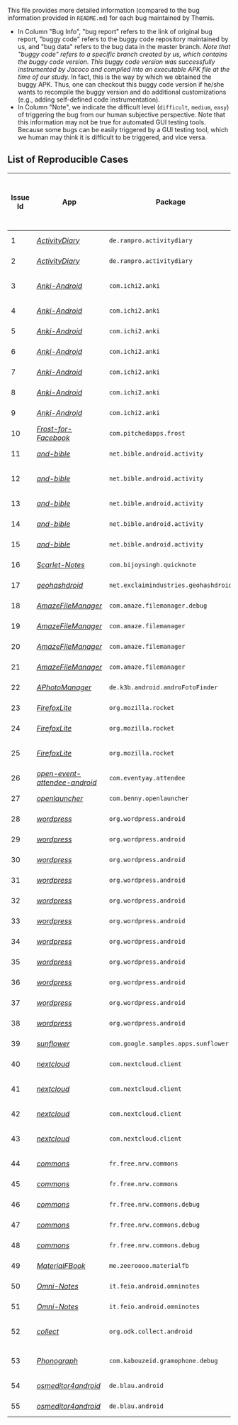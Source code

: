This file provides more detailed information (compared to the bug information provided in ``README.md``) for each bug maintained by Themis. 
- In Column "Bug Info", "bug report" refers to the link of original bug report, "buggy code" refers to the buggy code repository maintained by us, and "bug data" refers to the bug data in the master branch. *Note that "buggy code" refers to a specific branch created by us, which contains the buggy code version. This buggy code version was successfully instrumented by Jacoco and 
compiled into an executable APK file at the time of our study.* In fact, this is the way by which we obtained the buggy APK.
Thus, one can checkout this buggy code version if he/she wants to recompile the buggy version and do additional customizations (e.g., adding self-defined code instrumentation). 
- In Column "Note", we indicate the difficult level (``difficult``, ``medium``, ``easy``) of triggering the bug from our human subjective perspective. Note that this information may not be true for automated GUI testing tools. Because some bugs can be easily triggered by a GUI testing tool, which we human may think it is difficult to be triggered, and vice versa.


## List of Reproducible Cases
Issue Id | App | Package | App/SDK versions | Category | Bug Info (bug report, buggy code, bug data) | Reproducible (Android SDK)? | Network? | Login? | Permission? | System Setting? | Note
--- | --- | --- | --- | --- | --- | --- | --- | --- | --- | --- | --- |
1 | *[ActivityDiary](https://github.com/ramack/ActivityDiary)* | `de.rampro.activitydiary` | 1.4.0 / 21-25 | Personal Diary | [#285](https://github.com/ramack/ActivityDiary/issues/285), [code](https://github.com/tingsu/ActivityDiary/tree/instrumented-version-1.4.0), [data](https://github.com/the-themis-benchmarks/home//tree/master/ActivityDiary) | 6.0/7.1 | no | no | no | no | Medium
2 | *[ActivityDiary](https://github.com/ramack/ActivityDiary)* | `de.rampro.activitydiary` | 1.1.8 / 21-25 | Personal Diary | [#118](https://github.com/ramack/ActivityDiary/issues/118), [code](https://github.com/tingsu/ActivityDiary/tree/instrumented-version-1.1.8), [data](https://github.com/the-themis-benchmarks/home//tree/master/ActivityDiary) | 6.0/7.1 | no | no | yes | no | Difficult
3 | *[Anki-Android](https://github.com/ankidroid/Anki-Android)* | `com.ichi2.anki` | 2.9alpha4 / 10 -25 | Card Learning | [#4707](https://github.com/ankidroid/Anki-Android/issues/4707), [#4586](https://github.com/ankidroid/Anki-Android/issues/4586), [fix](https://github.com/ankidroid/Anki-Android/pull/4678), [code](https://github.com/tingsu/Anki-Android/tree/instrumented-version-2.9alpha4), [data](https://github.com/the-themis-benchmarks/home//tree/master/AnkiDroid) | 7.1 | no | no | yes | no | Easy
4 | *[Anki-Android](https://github.com/ankidroid/Anki-Android)* | `com.ichi2.anki` | 2.9.1 / 10 -25 | Card Learning | [#5638](https://github.com/ankidroid/Anki-Android/issues/5638), [code](https://github.com/tingsu/Anki-Android/tree/instrumented-version-2.9.1), [data](https://github.com/the-themis-benchmarks/home//tree/master/AnkiDroid) | 6.0/7.1 | no | no | yes | no | Difficult
5 | *[Anki-Android](https://github.com/ankidroid/Anki-Android)* | `com.ichi2.anki` | 2.6beta6 / 10 - 23 | Card Learning | [#4200](https://github.com/ankidroid/Anki-Android/issues/4200), [code](https://github.com/tingsu/Anki-Android/tree/instrumented-version-2.6beta6), [data](https://github.com/the-themis-benchmarks/home//tree/master/AnkiDroid) | 6.0/7.1 | no | no | yes | yes/no | Difficult
6 | *[Anki-Android](https://github.com/ankidroid/Anki-Android)* | `com.ichi2.anki` | 2.7beta1 / 10 - 24 | Card Learning | [#4451](https://github.com/ankidroid/Anki-Android/issues/4451), [code](https://github.com/tingsu/Anki-Android/tree/instrumented-version-2.7beta1), [data](https://github.com/the-themis-benchmarks/home//tree/master/AnkiDroid) | 6.0/7.1 | no | no | yes | no | Difficult
7 | *[Anki-Android](https://github.com/ankidroid/Anki-Android)* | `com.ichi2.anki` | 2.10beta3 / 15 -28 | Card Learning | [#6145](https://github.com/ankidroid/Anki-Android/issues/6145), [code](https://github.com/skull591/Anki-Android/tree/buggy-6145), [data](https://github.com/the-themis-benchmarks/home//tree/master/AnkiDroid) | 6.0/7.1 | no | no | yes | no | Easy
8 | *[Anki-Android](https://github.com/ankidroid/Anki-Android)* | `com.ichi2.anki` | 2.9.4 / 15 -28 | Card Learning | [#5756](https://github.com/ankidroid/Anki-Android/issues/5756), [code](https://github.com/skull591/Anki-Android/tree/buggy-5756), [data](https://github.com/the-themis-benchmarks/home//tree/master/AnkiDroid) | 6.0/7.1 | no | no | yes | no | Difficult
9 | *[Anki-Android](https://github.com/ankidroid/Anki-Android)* | `com.ichi2.anki` | 2.9 / 15 -28 | Card Learning | [#4977](https://github.com/ankidroid/Anki-Android/issues/4977), [code](https://github.com/skull591/Anki-Android/tree/buggy-4977), [data](https://github.com/the-themis-benchmarks/home//tree/master/AnkiDroid) | 6.0/7.1 | no | no | yes | no | Easy
10 | *[Frost-for-Facebook](https://github.com/AllanWang/Frost-for-Facebook)* | `com.pitchedapps.frost` | 2.2.1 / 10 - 24 | Facebook Client | [#1323](https://github.com/AllanWang/Frost-for-Facebook/issues/1323), [code](https://github.com/tingsu/Frost-for-Facebook/tree/instrumented-version-2.2.1), [data](https://github.com/the-themis-benchmarks/home//tree/master/Frost-for-Facebook) | 6.0/7.1 | yes | yes | no | yes | Difficult
11 | *[and-bible](https://github.com/AndBible/and-bible)* | `net.bible.android.activity` | 3.1.309 / 10 - 24 | Bible Reader | [#375](https://github.com/AndBible/and-bible/issues/375), [code](https://github.com/tingsu/and-bible/tree/instrumented-version-build-309), [data](https://github.com/the-themis-benchmarks/home//tree/master/and-bible) | 6.0/7.1 | yes | no | no | no | Difficult
12 | *[and-bible](https://github.com/AndBible/and-bible)* | `net.bible.android.activity` | 3.2.369 / 10 - 24 | Bible Reader | [#697](https://github.com/AndBible/and-bible/issues/697), [#673](https://github.com/AndBible/and-bible/issues/673),[code](https://github.com/tingsu/and-bible/tree/instrumented-version-build-369), [data](https://github.com/the-themis-benchmarks/home//tree/master/and-bible) | 6.0/7.1 | yes | no | no | no | Difficult
13 | *[and-bible](https://github.com/AndBible/and-bible)* | `net.bible.android.activity` | 3.0.286 / 19 - 28 | Bible Reader | [#261](https://github.com/AndBible/and-bible/issues/261), [code](https://github.com/tingsu/and-bible/tree/instrumented-version-3.0.286), [data](https://github.com/the-themis-benchmarks/home//tree/master/and-bible) | 6.0/7.1 | yes | no | no | no | Difficult
14 | *[and-bible](https://github.com/AndBible/and-bible)* | `net.bible.android.activity` | build-377 / 21 - 29 | Bible Reader | [#703](https://github.com/AndBible/and-bible/issues/703), [code](https://github.com/tingsu/and-bible/tree/instrumented-version-build-377), [data](https://github.com/the-themis-benchmarks/home//tree/master/and-bible) | 6.0/7.1 | yes | no | no | no | Medium
15 | *[and-bible](https://github.com/AndBible/and-bible)* | `net.bible.android.activity` | build-327 / 21 - 29 | Bible Reader | [#480](https://github.com/AndBible/and-bible/issues/480), [code](https://github.com/tingsu/and-bible/tree/instrumented-version-build-327), [data](https://github.com/the-themis-benchmarks/home//tree/master/and-bible) | 6.0/7.1 | yes | no | no | no | Difficult
16 | *[Scarlet-Notes](https://github.com/BijoySingh/Scarlet-Notes)* | `com.bijoysingh.quicknote` | 6.9.5 / 17 - 28 | Notebook | [#114](https://github.com/BijoySingh/Scarlet-Notes/issues/114), [code](https://github.com/tingsu/Scarlet-Notes/tree/instrumented-version-v6.9.5), [data](https://github.com/the-themis-benchmarks/home//tree/master/Scarlet-Notes) | 6.0/7.1 | no | no | no | no | Difficult
17 | *[geohashdroid](https://github.com/CaptainSpam/geohashdroid)* | `net.exclaimindustries.geohashdroid` | 0.9.4 / 16 - 29 | Geohash | [#73](https://github.com/CaptainSpam/geohashdroid/issues/73), [code](https://github.com/tingsu/geohashdroid/tree/instrumented-version-0.9.4), [data](https://github.com/the-themis-benchmarks/home//tree/master/geohashdroid) | 6.0/7.1 | no | no | yes | no | Easy
18 | *[AmazeFileManager](https://github.com/TeamAmaze/AmazeFileManager)* | `com.amaze.filemanager.debug` | 3.4.2 / 14-28 | File Manager | [#1837](https://github.com/TeamAmaze/AmazeFileManager/issues/1837), [code](https://github.com/tingsu/AmazeFileManager/tree/instrumented-version-3.4.2), [data](https://github.com/the-themis-benchmarks/home//tree/master/AmazeFileManager) | 6.0/7.1 | no | no | yes | no | Medium
19 | *[AmazeFileManager](https://github.com/TeamAmaze/AmazeFileManager)* | `com.amaze.filemanager` | 3.3.2 / 14-28 | File Manager | [#1796](https://github.com/TeamAmaze/AmazeFileManager/issues/1796), [code](https://github.com/tingsu/AmazeFileManager/tree/instrumented-version-3.3.2), [data](https://github.com/the-themis-benchmarks/home//tree/master/AmazeFileManager) | 6.0/7.1 | no | no | yes | no | Medium
20 | *[AmazeFileManager](https://github.com/TeamAmaze/AmazeFileManager)* | `com.amaze.filemanager` | 3.3.2 / 14-28 | File Manager | [#1558](https://github.com/TeamAmaze/AmazeFileManager/issues/1558), [code](https://github.com/tingsu/AmazeFileManager/tree/instrumented-version-3.3.2), [data](https://github.com/the-themis-benchmarks/home//tree/master/AmazeFileManager) | 6.0/7.1 | no | no | yes | no | Easy
21 | *[AmazeFileManager](https://github.com/TeamAmaze/AmazeFileManager)* | `com.amaze.filemanager` | 3.2.1 / 14-25 | File Manager | [#1232](https://github.com/TeamAmaze/AmazeFileManager/issues/1232), [code](https://github.com/tingsu/AmazeFileManager/tree/instrumented-version-3.2.1), [data](https://github.com/the-themis-benchmarks/home//tree/master/AmazeFileManager) | 6.0/7.1 | no | no | yes | no | Easy
22 | *[APhotoManager](https://github.com/k3b/APhotoManager)* | `de.k3b.android.androFotoFinder` | 0.6.4.180314 / 14-25 | Photo Manager | [#116](https://github.com/k3b/APhotoManager/issues/116), [code](https://github.com/junior291492659/APhotoManager/tree/instrumented-version-0.6.4.180314), [data](https://github.com/the-themis-benchmarks/home//tree/master/APhotoManager) | 6.0/7.1 | no | no | no | no | Easy
23 | *[FirefoxLite](https://github.com/mozilla-tw/FirefoxLite)* | `org.mozilla.rocket` | 2.1.12 / 14-25 | Browser | [#4881](https://github.com/mozilla-tw/FirefoxLite/issues/4881), [code](https://github.com/tingsu/FirefoxLite/tree/instrumented-version-2.1.12-%234881), [data](https://github.com/the-themis-benchmarks/home//tree/master/FirefoxLite) | 6.0/7.1 | no | no | no | no | Difficult
24 | *[FirefoxLite](https://github.com/mozilla-tw/FirefoxLite)* | `org.mozilla.rocket` | 2.1.20 / 14-25 | Browser | [#5085](https://github.com/mozilla-tw/FirefoxLite/issues/5085), [code](https://github.com/tingsu/FirefoxLite/tree/instrumented-version-2.1.16-%234942), [data](https://github.com/the-themis-benchmarks/home//tree/master/FirefoxLite) | 6.0/7.1 | no | no | no | no | Easy
25 | *[FirefoxLite](https://github.com/mozilla-tw/FirefoxLite)* | `org.mozilla.rocket` | 2.1.16 / 14-25 | Browser | [#4942](https://github.com/mozilla-tw/FirefoxLite/issues/4942), [code](https://github.com/tingsu/FirefoxLite/tree/instrumented-version-2.1.20-%235085), [data](https://github.com/the-themis-benchmarks/home//tree/master/FirefoxLite) | 6.0/7.1 | no | no | no | yes ((Don't keep activities)) | Difficult
26 | *[open-event-attendee-android](https://github.com/fossasia/open-event-attendee-android)* | `com.eventyay.attendee` | 0.5 / 14-25 | Social Events | [#2198](https://github.com/fossasia/open-event-attendee-android/issues/2198), [code](https://github.com/tingsu/open-event-attendee-android/tree/instrumented-version-0.5), [data](https://github.com/the-themis-benchmarks/home//tree/master/open-event-attendee-android) | 6.0/7.1 | no | no | no | no | Easy/Medium
27 | *[openlauncher](https://github.com/OpenLauncherTeam/openlauncher)* | `com.benny.openlauncher` | 0.3.1 / 14-25 | App Launcher | [#67](https://github.com/OpenLauncherTeam/openlauncher/issues/67), [code](https://github.com/tingsu/openlauncher/tree/instrument-version-0.3.1), [data](https://github.com/the-themis-benchmarks/home//tree/master/openlauncher) | 6.0/7.1 | no | no | no | yes | Medium
28 | *[wordpress](https://github.com/wordpress-mobile/WordPress-Android)* | `org.wordpress.android` | 11.3-rc-2 / 21-26 | Social | [#8659](https://github.com/wordpress-mobile/WordPress-Android/issues/8659), [code](https://github.com/skull591/WordPress-Android/tree/buggy-8659), [data](https://github.com/the-themis-benchmarks/home//tree/master/WordPress) | 6.0/7.1 | yes | yes | no | no | Difficult
29 | *[wordpress](https://github.com/wordpress-mobile/WordPress-Android)* | `org.wordpress.android` | alpha-230 / 16-25 | Social | [#7468](https://github.com/wordpress-mobile/WordPress-Android/issues/7468), [code](https://github.com/skull591/WordPress-Android/tree/buggy-7468), [data](https://github.com/the-themis-benchmarks/home//tree/master/WordPress) | 6.0/7.1 | yes | yes | no | no | Easy
30 | *[wordpress](https://github.com/wordpress-mobile/WordPress-Android)* | `org.wordpress.android` | 9.2-release / 16-25 | Social | [#7182](https://github.com/wordpress-mobile/WordPress-Android/issues/7182), [code](https://github.com/skull591/WordPress-Android/tree/buggy-7182), [data](https://github.com/the-themis-benchmarks/home//tree/master/WordPress) | 6.0/7.1 | yes | yes | no | no | Easy
31 | *[wordpress](https://github.com/wordpress-mobile/WordPress-Android)* | `org.wordpress.android` | alpha-88 / 16-25 | Social | [#6986](https://github.com/wordpress-mobile/WordPress-Android/issues/6986), [code](https://github.com/skull591/WordPress-Android/tree/buggy-6986), [data](https://github.com/the-themis-benchmarks/home//tree/master/WordPress) | 6.0/7.1 | yes | yes | no | no | Easy
32 | *[wordpress](https://github.com/wordpress-mobile/WordPress-Android)* | `org.wordpress.android` | 8.1-rc-1 / 16-25 | Social | [#6530](https://github.com/wordpress-mobile/WordPress-Android/issues/6530), [code](https://github.com/skull591/WordPress-Android/tree/buggy-6530), [data](https://github.com/the-themis-benchmarks/home//tree/master/WordPress) | 6.0/7.1 | yes | yes | no | no | Difficult
33 | *[wordpress](https://github.com/wordpress-mobile/WordPress-Android)* | `org.wordpress.android` | 14.9-rc-1 / 21-28 | Social | [#11992](https://github.com/wordpress-mobile/WordPress-Android/issues/11992), [code](https://github.com/skull591/WordPress-Android/tree/buggy-11992), [data](https://github.com/the-themis-benchmarks/home//tree/master/WordPress) | 6.0/7.1 | yes | yes | no | yes | Difficult
34 | *[wordpress](https://github.com/wordpress-mobile/WordPress-Android)* | `org.wordpress.android` | alpha-232 / 21-28 | Social | [#11135](https://github.com/wordpress-mobile/WordPress-Android/issues/11135), [code](https://github.com/skull591/WordPress-Android/tree/buggy-11135), [data](https://github.com/the-themis-benchmarks/home//tree/master/WordPress) | 6.0/7.1 | yes | yes | no | no | Medium
35 | *[wordpress](https://github.com/wordpress-mobile/WordPress-Android)* | `org.wordpress.android` | alpha-198 / 21-28 | Social | [#10876](https://github.com/wordpress-mobile/WordPress-Android/issues/10876), [code](https://github.com/skull591/WordPress-Android/tree/buggy-10876), [data](https://github.com/the-themis-benchmarks/home//tree/master/WordPress) | 6.0/7.1 | yes | yes | no | no | Medium
36 | *[wordpress](https://github.com/wordpress-mobile/WordPress-Android)* | `org.wordpress.android` | alpha-189 / 21-28 | Social | [#10547](https://github.com/wordpress-mobile/WordPress-Android/issues/10547), [code](https://github.com/skull591/WordPress-Android/tree/buggy-10547), [data](https://github.com/the-themis-benchmarks/home//tree/master/WordPress) | 6.0/7.1 | yes | yes | no | yes | Difficult
37 | *[wordpress](https://github.com/wordpress-mobile/WordPress-Android)* | `org.wordpress.android` | 13.1-rc-1 / 21-28 | Social | [#10363](https://github.com/wordpress-mobile/WordPress-Android/issues/10363), [code](https://github.com/skull591/WordPress-Android/tree/buggy-10363), [data](https://github.com/the-themis-benchmarks/home//tree/master/WordPress) | 6.0/7.1 | yes | yes | no | no | Easy
38 | *[wordpress](https://github.com/wordpress-mobile/WordPress-Android)* | `org.wordpress.android` | alpha-182 / 21-28 | Social | [#10302](https://github.com/wordpress-mobile/WordPress-Android/issues/10302), [code](https://github.com/skull591/WordPress-Android/tree/buggy-10302), [data](https://github.com/the-themis-benchmarks/home//tree/master/WordPress) | 6.0/7.1 | yes | yes | no | no | Easy
39 | *[sunflower](https://github.com/android/sunflower)* | `com.google.samples.apps.sunflower` | 0.1.6 / 16-25 | Utility Tool | [#239](https://github.com/android/sunflower/issues/239), [code](https://github.com/tingsu/sunflower/tree/instrumented-version-0.1.6), [data](https://github.com/the-themis-benchmarks/home//tree/master/sunflower) | 6.0/7.1 | no | no | no | no | Difficult
40 | *[nextcloud](https://github.com/nextcloud/android)* | `com.nextcloud.client` | 3.10.0 RC2 / 16-29 | Productivity | [#5173](https://github.com/nextcloud/android/issues/5173), [code](https://github.com/skull591/android/tree/buggy-5173), [data](https://github.com/the-themis-benchmarks/home//tree/master/nextcloud) | 6.0/7.1 | yes | yes | yes | no | Easy
41 | *[nextcloud](https://github.com/nextcloud/android)* | `com.nextcloud.client` | 3.6.1 RC2 / 14-28 | Productivity | [#4026](https://github.com/nextcloud/android/issues/4026), [code](https://github.com/skull591/android/tree/buggy-4026), [data](https://github.com/the-themis-benchmarks/home//tree/master/nextcloud) | 6.0/7.1 | yes | yes | yes | yes (Don't keep activities) | Difficult
42 | *[nextcloud](https://github.com/nextcloud/android)* | `com.nextcloud.client` | 3.9.2 stable / 14-28 | Productivity | [#4792](https://github.com/nextcloud/android/issues/4792), [code](https://github.com/skull591/android/tree/buggy-4792), [data](https://github.com/the-themis-benchmarks/home//tree/master/nextcloud) | 6.0/7.1 | yes | yes | yes | no | Medium
43 | *[nextcloud](https://github.com/nextcloud/android)* | `com.nextcloud.client` | DEV-20171230 / 14-26 | Productivity | [#1918](https://github.com/nextcloud/android/issues/1918), [code](https://github.com/skull591/android/tree/buggy-1918), [data](https://github.com/the-themis-benchmarks/home//tree/master/nextcloud) | 6.0/7.1 | yes | yes | yes | no | Easy
44 | *[commons](https://github.com/commons-app/apps-android-commons)* | `fr.free.nrw.commons` | 2.11.0 / 19 -28 | Wikimedia | [#3244](https://github.com/commons-app/apps-android-commons/issues/3244), [code](https://github.com/tingsu/apps-android-commons/tree/instrumented-version-2.11.0-1c470241e), [data](https://github.com/the-themis-benchmarks/home//tree/master/commons) | 6.0/7.1 | yes | yes | yes | no | Difficult
45 | *[commons](https://github.com/commons-app/apps-android-commons)* | `fr.free.nrw.commons` | 2.9.0 / 15 -27 | Wikimedia | [#2123](https://github.com/commons-app/apps-android-commons/issues/2123), [code](https://github.com/tingsu/apps-android-commons/tree/instrumented-version-2.9.0), [data](https://github.com/the-themis-benchmarks/home//tree/master/commons) | 6.0/7.1 | yes | yes | yes | no | Easy
46 | *[commons](https://github.com/commons-app/apps-android-commons)* | `fr.free.nrw.commons.debug` | 2.6.7 / 15 -27 | Wikimedia | [#1391](https://github.com/commons-app/apps-android-commons/pull/1391), [code](https://github.com/tingsu/apps-android-commons/tree/instrumented-version-2.6.7-%231391), [data](https://github.com/the-themis-benchmarks/home//tree/master/commons) | 6.0/7.1 | yes | yes | yes | no | Difficult
47 | *[commons](https://github.com/commons-app/apps-android-commons)* | `fr.free.nrw.commons.debug` | 2.6.7 / 15 -27 | Wikimedia | [#1385](https://github.com/commons-app/apps-android-commons/pull/1385), [code](https://github.com/tingsu/apps-android-commons/tree/instrumented-version-2.6.7-%231385), [data](https://github.com/the-themis-benchmarks/home//tree/master/commons) | 6.0/7.1 | yes | yes | yes | no | Medium
48 | *[commons](https://github.com/commons-app/apps-android-commons)* | `fr.free.nrw.commons.debug` | 2.7.1 / 15 -27 | Wikimedia | [#1581](https://github.com/commons-app/apps-android-commons/issues/1581), [code](https://github.com/tingsu/apps-android-commons/tree/instrumented-version-2.7.1), [data](https://github.com/the-themis-benchmarks/home//tree/master/commons) | 6.0/7.1 | yes | yes | *no* | yes (location/GPS) | Difficult
49 | *[MaterialFBook](https://github.com/ZeeRooo/MaterialFBook)* | `me.zeeroooo.materialfb` | 4.0.2 / 17 -29 | Social | [#224](https://github.com/ZeeRooo/MaterialFBook/issues/224), [code](https://github.com/junior291492659/MaterialFBook/tree/instrumented-version-4.0.2), [data](https://github.com/the-themis-benchmarks/home//tree/master/MaterialFBook) | 6.0/7.1 | yes | yes | no | no | Easy
50 | *[Omni-Notes](https://github.com/federicoiosue/Omni-Notes)* | `it.feio.android.omninotes` | 6.1.0 / 17 -29 | Notebook | [#745](https://github.com/federicoiosue/Omni-Notes/issues/745), [code](https://github.com/tingsu/Omni-Notes/tree/instrumented-version-6.1.0), [data](https://github.com/the-themis-benchmarks/home//tree/master/Omni-Notes) | 6.0/7.1 | no | no | no | no | Easy
51 | *[Omni-Notes](https://github.com/federicoiosue/Omni-Notes)* | `it.feio.android.omninotes` | 5.4.0 / 14 -25 | Notebook | [#377](https://github.com/federicoiosue/Omni-Notes/issues/377), [code](https://github.com/junior291492659/Omni-Notes/tree/instrumented-version-5.4.0), [data](https://github.com/the-themis-benchmarks/home//tree/master/Omni-Notes) | 6.0/7.1 | no | no | no | no | Easy
52 | *[collect](https://github.com/getodk/collect)* | `org.odk.collect.android` | 1.23.0-beta.2 / 16 -26 | Form Data Collector | [#3222](https://github.com/getodk/collect/issues/3222), [code](https://github.com/tingsu/collect/tree/instrumented-version-1.23.0-beta-2), [data](https://github.com/the-themis-benchmarks/home//tree/master/collect) | 6.0/7.1 | yes | no | yes | no | Easy
53 | *[Phonograph](https://github.com/kabouzeid/Phonograph)* | `com.kabouzeid.gramophone.debug` | 0.15.0-beta.1 / 16 -25 | Music Player | [#112](https://github.com/kabouzeid/Phonograph/issues/112), [code](https://github.com/tingsu/Phonograph/tree/instrumented-version-0.15.0), [data](https://github.com/the-themis-benchmarks/home//tree/master/Phonograph) | 6.0/7.1 | no | no | yes | no | Difficult
54 | *[osmeditor4android](https://github.com/MarcusWolschon/osmeditor4android)* | `de.blau.android` | 11.0.0-8 / 16 -25 | Map | [#729](https://github.com/MarcusWolschon/osmeditor4android/issues/729), [code](https://github.com/skull591/osmeditor4android/tree/buggy-729), [data](https://github.com/the-themis-benchmarks/home//tree/master/osmeditor4android) | 6.0/7.1 | no | no | yes | no | Difficult
55 | *[osmeditor4android](https://github.com/MarcusWolschon/osmeditor4android)* | `de.blau.android` | 0.9.10b1324 / 16 -25 | Map | [#637](https://github.com/MarcusWolschon/osmeditor4android/issues/637), [code](https://github.com/skull591/osmeditor4android/tree/buggy-637), [data](https://github.com/the-themis-benchmarks/home//tree/master/osmeditor4android) | 6.0/7.1 | no | no | yes | no | Difficult


